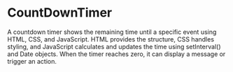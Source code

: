 # CountDownTimer
A countdown timer shows the remaining time until a specific event using HTML, CSS, and JavaScript. HTML provides the structure, CSS handles styling, and JavaScript calculates and updates the time using setInterval() and Date objects. When the timer reaches zero, it can display a message or trigger an action.
